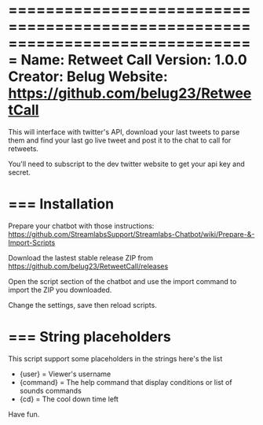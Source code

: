 ===============================================================================
 Name: 		Retweet Call
 Version: 	1.0.0
 Creator: 	Belug
 Website:	https://github.com/belug23/RetweetCall
===============================================================================

This will interface with twitter's API, download your
last tweets to parse them and find your last go live
tweet and post it to the chat to call for retweets.

You'll need to subscript to the dev twitter website
to get your api key and secret.

===
Installation
===

Prepare your chatbot with those instructions: https://github.com/StreamlabsSupport/Streamlabs-Chatbot/wiki/Prepare-&-Import-Scripts

Download the lastest stable release ZIP from https://github.com/belug23/RetweetCall/releases

Open the script section of the chatbot and use the import command to import the ZIP you downloaded.

Change the settings, save then reload scripts.

===
String placeholders
===

This script support some placeholders in the strings here's the list

 - {user} = Viewer's username
 - {command} = The help command that display conditions or list of sounds commands
 - {cd} = The cool down time left

Have fun.